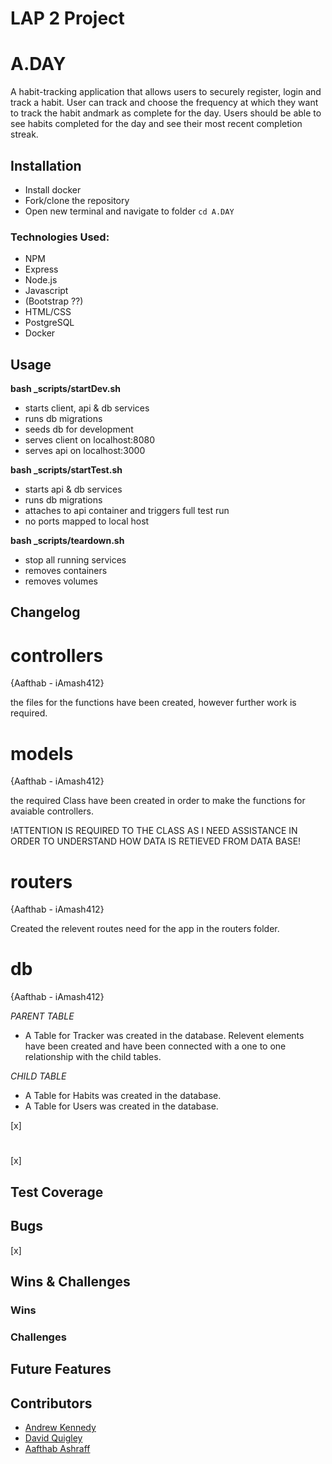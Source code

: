# LAP 2 Project

# A.DAY

A habit-tracking application that allows users to securely register, login and track a habit. User can track and choose the frequency at which they want to track the habit andmark as complete for the day. Users should be able to see habits completed for the day and see their most recent completion streak.

## Installation

- Install docker
- Fork/clone the repository
- Open new terminal and navigate to folder `cd A.DAY`

### Technologies Used:

- NPM
- Express
- Node.js
- Javascript
- (Bootstrap ??)
- HTML/CSS
- PostgreSQL
- Docker

## Usage

**bash \_scripts/startDev.sh**

- starts client, api & db services
- runs db migrations
- seeds db for development
- serves client on localhost:8080
- serves api on localhost:3000

**bash \_scripts/startTest.sh**

- starts api & db services
- runs db migrations
- attaches to api container and triggers full test run
- no ports mapped to local host

**bash \_scripts/teardown.sh**

- stop all running services
- removes containers
- removes volumes

## Changelog

# controllers

{Aafthab - iAmash412}

the files for the functions have been created, however further work is required.

# models

{Aafthab - iAmash412}

the required Class have been created in order to make the functions for avaiable controllers.

!ATTENTION IS REQUIRED TO THE CLASS AS I NEED ASSISTANCE IN ORDER TO UNDERSTAND HOW DATA IS RETIEVED FROM DATA BASE!

# routers

{Aafthab - iAmash412}

Created the relevent routes need for the app in the routers folder.

# db

{Aafthab - iAmash412}

_PARENT TABLE_

- A Table for Tracker was created in the database.
  Relevent elements have been created and have been connected with a one to one relationship with the child tables.

_CHILD TABLE_

- A Table for Habits was created in the database.
- A Table for Users was created in the database.

[x]

#

[x]

## Test Coverage

## Bugs

[x]

## Wins & Challenges

### Wins

### Challenges

## Future Features

## Contributors

- [Andrew Kennedy](https://github.com/akennedy205)
- [David Quigley](https://github.com/AverKill)
- [Aafthab Ashraff](https://github.com/iAmash412)
